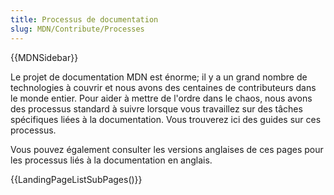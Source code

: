 ```yaml
---
title: Processus de documentation
slug: MDN/Contribute/Processes
---
```


{{MDNSidebar}}

Le projet de documentation MDN est énorme; il y a un grand nombre de technologies à couvrir et nous avons des centaines de contributeurs dans le monde entier. Pour aider à mettre de l'ordre dans le chaos, nous avons des processus standard à suivre lorsque vous travaillez sur des tâches spécifiques liées à la documentation. Vous trouverez ici des guides sur ces processus.

Vous pouvez également consulter les versions anglaises de ces pages pour les processus liés à la documentation en anglais.

{{LandingPageListSubPages()}}
